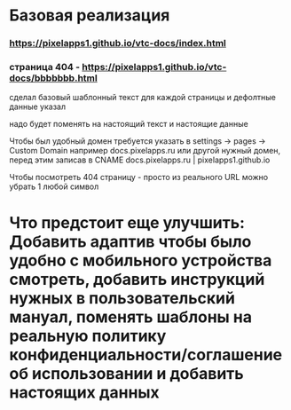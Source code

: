 ﻿# Базовая реализация

### https://pixelapps1.github.io/vtc-docs/index.html
### страница 404 - https://pixelapps1.github.io/vtc-docs/bbbbbbb.html

сделал базовый шаблонный текст для каждой страницы и дефолтные данные указал

надо будет поменять на настоящий текст и настоящие данные

Чтобы был удобный домен требуется указать в settings -> pages -> Custom Domain например docs.pixelapps.ru или другой нужный домен, перед этим записав в CNAME docs.pixelapps.ru | pixelapps1.github.io

Чтобы посмотреть 404 страницу - просто из реального URL можно убрать 1 любой символ

# Что предстоит еще улучшить: Добавить адаптив чтобы было удобно с мобильного устройства смотреть, добавить инструкций нужных в пользовательский мануал, поменять шаблоны на реальную политику конфиденциальности/соглашение об использовании и добавить настоящих данных
